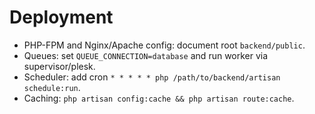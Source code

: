 # Deployment

- PHP-FPM and Nginx/Apache config: document root `backend/public`.
- Queues: set `QUEUE_CONNECTION=database` and run worker via supervisor/plesk.
- Scheduler: add cron `* * * * * php /path/to/backend/artisan schedule:run`.
- Caching: `php artisan config:cache && php artisan route:cache`.